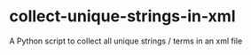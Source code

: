 # collect-unique-strings-in-xml
A Python script to collect all unique strings / terms in an xml file
